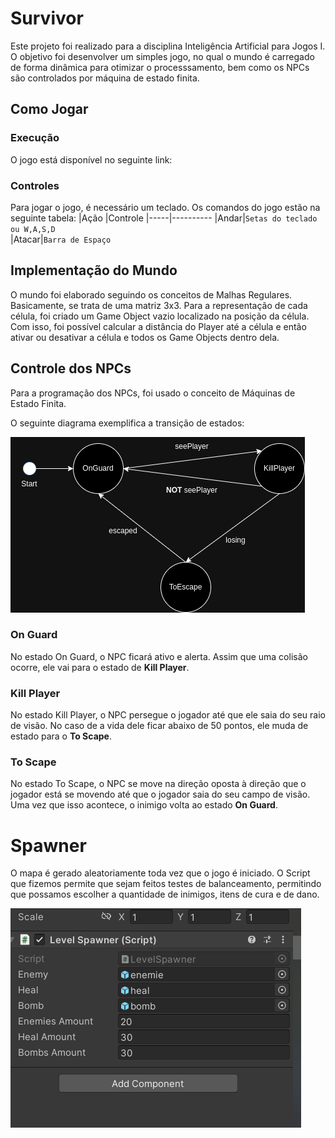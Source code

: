 # Survivor

Este projeto foi realizado para a disciplina Inteligência Artificial para Jogos I.
O objetivo foi desenvolver um simples jogo, no qual o mundo é carregado de forma dinâmica para otimizar o processsamento, bem como os NPCs são controlados por máquina de estado finita.

## Como Jogar

### Execução
O jogo está disponível no seguinte link:

### Controles
Para jogar o jogo, é necessário um teclado. Os comandos do jogo estão na seguinte tabela:
|Ação |Controle
|-----|----------
|Andar|`Setas do teclado ou W,A,S,D`     
|Atacar|`Barra de Espaço`


## Implementação do Mundo
O mundo foi elaborado seguindo os conceitos de Malhas Regulares. Basicamente, se trata de uma matriz 3x3. Para a representação de cada célula, foi criado um Game Object vazio localizado na posição da célula. Com isso, foi possível calcular a distância do Player até a célula e então ativar ou desativar a célula e todos os Game Objects dentro dela.

## Controle dos NPCs
Para a programação dos NPCs, foi usado o conceito de Máquinas de Estado Finita.

O seguinte diagrama exemplifica a transição de estados:

![NPC-State](./Assets/Sprites/npc-state.png)

### On Guard
No estado On Guard, o NPC ficará ativo e alerta. Assim que uma colisão ocorre, ele vai para o estado de **Kill Player**.

### Kill Player
No estado Kill Player, o NPC persegue o jogador até que ele saia do seu raio de visão. No caso de a vida dele ficar abaixo de 50 pontos, ele muda de estado para o **To Scape**.

### To Scape
No estado To Scape, o NPC se move na direção oposta à direção que o jogador está se movendo até que o jogador saia do seu campo de visão. Uma vez que isso acontece, o inimigo volta ao estado **On Guard**.

# Spawner

O mapa é gerado aleatoriamente toda vez que o jogo é iniciado.
O Script que fizemos permite que sejam feitos testes de balanceamento, permitindo que possamos escolher a quantidade de inimigos, itens de cura e de dano.

![Spawns](./Assets/Sprites/spawns-unity.png)